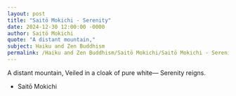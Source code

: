 ```yaml
---
layout: post
title: "Saitō Mokichi - Serenity"
date: 2024-12-30 12:00:00 -0000
author: Saitō Mokichi
quote: "A distant mountain,"
subject: Haiku and Zen Buddhism
permalink: /Haiku and Zen Buddhism/Saitō Mokichi/Saitō Mokichi - Serenity
---
```


A distant mountain,
Veiled in a cloak of pure white—
Serenity reigns.

- Saitō Mokichi
